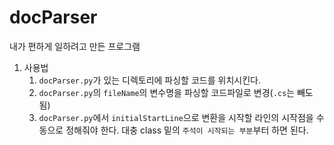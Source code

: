 # docParser
내가 편하게 일하려고 만든 프로그램

1. 사용법
   1. ``docParser.py``가 있는 디렉토리에 파싱할 코드를 위치시킨다.
   2. ``docParser.py``의 ``fileName``의 변수명을 파싱할 코드파일로 변경(``.cs``는 빼도 됨)
   3. ``docParser.py``에서 ``initialStartLine``으로 변환을 시작할 라인의 시작점을 수동으로 정해줘야 한다. 대충 class 밑의 ``주석이 시작되는 부분``부터 하면 된다.